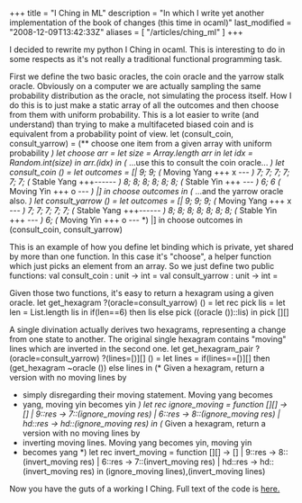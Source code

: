 +++
title = "I Ching in ML"
description = "In which I write yet another implementation of the book of changes (this time in ocaml)"
last_modified = "2008-12-09T13:42:33Z"
aliases = [ "/articles/ching_ml" ]
+++


I decided to rewrite my python I Ching in ocaml. This is interesting to
do in some respects as it's not really a traditional functional
programming task.

First we define the two basic oracles, the coin oracle and the yarrow
stalk oracle. Obviously on a computer we are actually sampling the same
probability distribution as the oracle, not simulating the process
itself. How I do this is to just make a static array of all the
outcomes and then choose from them with uniform probability. This is a
lot easier to write (and understand) than trying to make a multifaceted
biased coin and is equivalent from a probability point of view.
let (consult_coin, consult_yarrow) =
(** choose one item from a given array with uniform probability *)
let choose arr =
let size = Array.length arr in
let idx = Random.int(size) in
arr.(idx)
in
(* ...use this to consult the coin oracle... *)
let consult_coin () =
let outcomes = [|
9; 9;               (* Moving Yang +++ x --- *)
7; 7; 7; 7; 7; 7;   (* Stable Yang +++------ *)
8; 8; 8; 8; 8; 8;   (* Stable Yin  +++   --- *)
6; 6                (* Moving Yin  +++ o --- *)
|]
in
choose outcomes
in
(* ...and the yarrow oracle also. *)
let consult_yarrow () =
let outcomes = [|
9; 9; 9;             (* Moving Yang +++ x --- *)
7; 7; 7; 7; 7;       (* Stable Yang +++------ *)
8; 8; 8; 8; 8; 8; 8; (* Stable Yin  +++   --- *)
6;                   (* Moving Yin  +++ o --- *)
|]
in
choose outcomes
in
(consult_coin, consult_yarrow)

This is an example of how you define let binding which is private, yet
shared by more than one function. In this case it's "choose", a helper
function which just picks an element from an array. So we just define
two public functions:
val consult_coin : unit -> int = <fun>
val consult_yarrow : unit -> int = <fun>

Given those two functions, it's easy to return a hexagram using a given
oracle.
let get_hexagram ?(oracle=consult_yarrow) () =
let rec pick lis =
let len = List.length lis in
if(len==6) then lis else pick ((oracle ())::lis)
in
pick [][]

A single divination actually derives two hexagrams, representing a
change from one state to another. The original single hexagram contains
"moving" lines which are inverted in the second one.
let get_hexagram_pair ?(oracle=consult_yarrow) ?(lines=[)][] () =
let lines = if(lines==[)][] then (get_hexagram ~oracle ()) else lines in
(* Given a hexagram, return a version with no moving lines by
* simply disregarding their moving statement.  Moving yang becomes
* yang, moving yin becomes yin *)
let rec ignore_moving =
function
[][] -> []
| 9::res -> 7::(ignore_moving res)
| 6::res -> 8::(ignore_moving res)
| hd::res -> hd::(ignore_moving res)
in
(* Given a hexagram, return a version with no moving lines by
* inverting moving lines.  Moving yang becomes yin, moving yin
* becomes yang *)
let rec invert_moving =
function
[][] -> []
| 9::res -> 8::(invert_moving res)
| 6::res -> 7::(invert_moving res)
| hd::res -> hd::(invert_moving res)
in
(ignore_moving lines),(invert_moving lines)

Now you have the guts of a working I Ching. Full text of the code is
[here.][5]

[1]: http://www.uncarved.com/articles/ching_ml
[2]: http://www.uncarved.com/
[3]: http://www.uncarved.com/articles/contact
[4]: http://www.uncarved.com/login/
[5]: http://www.uncarved.com/static/ching.ml
[6]: http://www.uncarved.com/tags/computers
[7]: mailto:sean@uncarved.com
[8]: http://creativecommons.org/licenses/by-sa/4.0/

